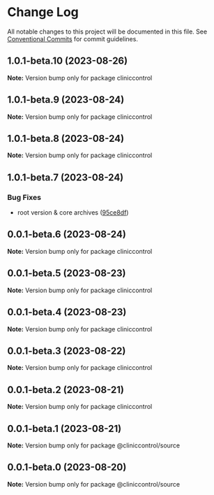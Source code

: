 # Change Log

All notable changes to this project will be documented in this file.
See [Conventional Commits](https://conventionalcommits.org) for commit guidelines.

## 1.0.1-beta.10 (2023-08-26)

**Note:** Version bump only for package cliniccontrol

## 1.0.1-beta.9 (2023-08-24)

**Note:** Version bump only for package cliniccontrol

## 1.0.1-beta.8 (2023-08-24)

**Note:** Version bump only for package cliniccontrol

## 1.0.1-beta.7 (2023-08-24)

### Bug Fixes

- root version & core archives ([95ce8df](https://github.com/ItaloRAmaral/cliniccontrol/commit/95ce8df59c50c20cec708207075cb638c562c75e))

## 0.0.1-beta.6 (2023-08-24)

**Note:** Version bump only for package cliniccontrol

## 0.0.1-beta.5 (2023-08-23)

**Note:** Version bump only for package cliniccontrol

## 0.0.1-beta.4 (2023-08-23)

**Note:** Version bump only for package cliniccontrol

## 0.0.1-beta.3 (2023-08-22)

**Note:** Version bump only for package cliniccontrol

## 0.0.1-beta.2 (2023-08-21)

**Note:** Version bump only for package cliniccontrol

## 0.0.1-beta.1 (2023-08-21)

**Note:** Version bump only for package @cliniccontrol/source

## 0.0.1-beta.0 (2023-08-20)

**Note:** Version bump only for package @cliniccontrol/source
